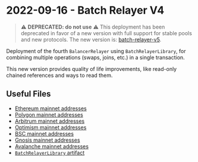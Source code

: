 # 2022-09-16 - Batch Relayer V4

> ⚠️ **DEPRECATED: do not use** ⚠️
> This deployment has been deprecated in favor of a new version with full support for stable pools and new protocols.
> The new version is: [batch-relayer-v5](../20230314-batch-relayer-v5/).

Deployment of the fourth `BalancerRelayer` using `BatchRelayerLibrary`, for combining multiple operations (swaps, joins, etc.) in a single transaction.

This new version provides quality of life improvements, like read-only chained references and ways to read them.

## Useful Files

- [Ethereum mainnet addresses](./output/mainnet.json)
- [Polygon mainnet addresses](./output/polygon.json)
- [Arbitrum mainnet addresses](./output/arbitrum.json)
- [Optimism mainnet addresses](./output/optimism.json)
- [BSC mainnet addresses](./output/bsc.json)
- [Gnosis mainnet addresses](./output/gnosis.json)
- [Avalanche mainnet addresses](./output/avalanche.json)
- [`BatchRelayerLibrary` artifact](./artifact/BatchRelayerLibrary.json)
